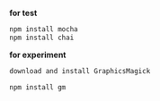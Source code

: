 
**for test**

```sh
npm install mocha
npm install chai
```

**for experiment**

```sh
download and install GraphicsMagick
```

```sh
npm install gm
```